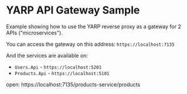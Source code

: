 # YARP API Gateway Sample

Example showing how to use the YARP reverse proxy as a gateway for 2 APIs ("microservices").

You can access the gateway on this address: `https://localhost:7135`

And the services are available on:
- `Users.Api` - `https://localhost:5201`
- `Products.Api` - `https://localhost:5101`


open:
https://localhost:7135/products-service/products